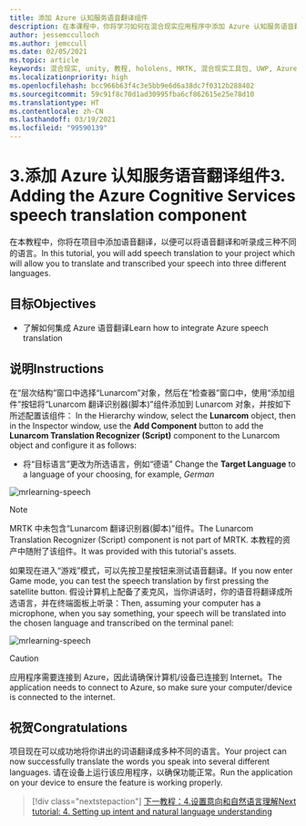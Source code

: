 ```yaml
---
title: 添加 Azure 认知服务语音翻译组件
description: 在本课程中，你将学习如何在混合现实应用程序中添加 Azure 认知服务语音翻译。
author: jessemcculloch
ms.author: jemccull
ms.date: 02/05/2021
ms.topic: article
keywords: 混合现实, unity, 教程, hololens, MRTK, 混合现实工具包, UWP, Azure 空间定位点, 语音识别, Windows 10, 语音翻译
ms.localizationpriority: high
ms.openlocfilehash: bcc966b63f4c3e5bb9e6d6a38dc7f0312b288402
ms.sourcegitcommit: 59c91f8c70d1ad30995fba6cf862615e25e78d10
ms.translationtype: HT
ms.contentlocale: zh-CN
ms.lasthandoff: 03/19/2021
ms.locfileid: "99590139"
---
```

# <a name="3-adding-the-azure-cognitive-services-speech-translation-component"></a><span data-ttu-id="2713a-104">3.添加 Azure 认知服务语音翻译组件</span><span class="sxs-lookup"><span data-stu-id="2713a-104">3. Adding the Azure Cognitive Services speech translation component</span></span>

<span data-ttu-id="2713a-105">在本教程中，你将在项目中添加语音翻译，以便可以将语音翻译和听录成三种不同的语言。</span><span class="sxs-lookup"><span data-stu-id="2713a-105">In this tutorial, you will add speech translation to your project which will allow you to translate and transcribed your speech into three different languages.</span></span>

## <a name="objectives"></a><span data-ttu-id="2713a-106">目标</span><span class="sxs-lookup"><span data-stu-id="2713a-106">Objectives</span></span>

* <span data-ttu-id="2713a-107">了解如何集成 Azure 语音翻译</span><span class="sxs-lookup"><span data-stu-id="2713a-107">Learn how to integrate Azure speech translation</span></span>

## <a name="instructions"></a><span data-ttu-id="2713a-108">说明</span><span class="sxs-lookup"><span data-stu-id="2713a-108">Instructions</span></span>

<span data-ttu-id="2713a-109">在“层次结构”窗口中选择“Lunarcom”对象，然后在“检查器”窗口中，使用“添加组件”按钮将“Lunarcom 翻译识别器(脚本)”组件添加到 Lunarcom 对象，并按如下所述配置该组件：   </span><span class="sxs-lookup"><span data-stu-id="2713a-109">In the Hierarchy window, select the **Lunarcom** object, then in the Inspector window, use the **Add Component** button to add the **Lunarcom Translation Recognizer (Script)** component to the Lunarcom object and configure it as follows:</span></span>

* <span data-ttu-id="2713a-110">将“目标语言”更改为所选语言，例如“德语”  </span><span class="sxs-lookup"><span data-stu-id="2713a-110">Change the **Target Language** to a language of your choosing, for example, _German_</span></span>

![mrlearning-speech](images/mrlearning-speech/tutorial3-section1-step1-1.png)

> [!NOTE]
> <span data-ttu-id="2713a-112">MRTK 中未包含“Lunarcom 翻译识别器(脚本)”组件。</span><span class="sxs-lookup"><span data-stu-id="2713a-112">The Lunarcom Translation Recognizer (Script) component is not part of MRTK.</span></span> <span data-ttu-id="2713a-113">本教程的资产中随附了该组件。</span><span class="sxs-lookup"><span data-stu-id="2713a-113">It was provided with this tutorial's assets.</span></span>

<span data-ttu-id="2713a-114">如果现在进入“游戏”模式，可以先按卫星按钮来测试语音翻译。</span><span class="sxs-lookup"><span data-stu-id="2713a-114">If you now enter Game mode, you can test the speech translation by first pressing the satellite button.</span></span> <span data-ttu-id="2713a-115">假设计算机上配备了麦克风，当你讲话时，你的语音将翻译成所选语言，并在终端面板上听录：</span><span class="sxs-lookup"><span data-stu-id="2713a-115">Then, assuming your computer has a microphone, when you say something, your speech will be translated into the chosen language and transcribed on the terminal panel:</span></span>

![mrlearning-speech](images/mrlearning-speech/tutorial3-section1-step1-2.png)

> [!CAUTION]
> <span data-ttu-id="2713a-117">应用程序需要连接到 Azure，因此请确保计算机/设备已连接到 Internet。</span><span class="sxs-lookup"><span data-stu-id="2713a-117">The application needs to connect to Azure, so make sure your computer/device is connected to the internet.</span></span>

## <a name="congratulations"></a><span data-ttu-id="2713a-118">祝贺</span><span class="sxs-lookup"><span data-stu-id="2713a-118">Congratulations</span></span>

<span data-ttu-id="2713a-119">项目现在可以成功地将你讲出的词语翻译成多种不同的语言。</span><span class="sxs-lookup"><span data-stu-id="2713a-119">Your project can now successfully translate the words you speak into several different languages.</span></span> <span data-ttu-id="2713a-120">请在设备上运行该应用程序，以确保功能正常。</span><span class="sxs-lookup"><span data-stu-id="2713a-120">Run the application on your device to ensure the feature is working properly.</span></span>

> [!div class="nextstepaction"]
> [<span data-ttu-id="2713a-121">下一教程：4.设置意向和自然语言理解</span><span class="sxs-lookup"><span data-stu-id="2713a-121">Next tutorial: 4. Setting up intent and natural language understanding</span></span>](mrlearning-speechSDK-ch4.md)
